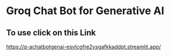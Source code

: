 # Groq Chat Bot for Generative AI

## To use click on this Link
https://q-achatbotgenai-esvlcgfre2ysgafkkaddpt.streamlit.app/
